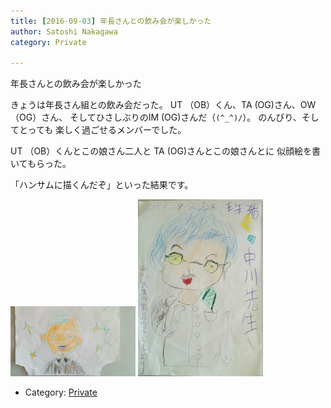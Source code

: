 ```yaml
---
title: [2016-09-03] 年長さんとの飲み会が楽しかった
author: Satoshi Nakagawa
category: Private

---
```


年長さんとの飲み会が楽しかった

 きょうは年長さん組との飲み会だった。
UT （OB）くん、TA (OG)さん、OW （OG）さん、
そしてひさしぶりのIM (OG)さんだ（`(^_^)/`）。
のんびり、そしてとっても
楽しく過ごせるメンバーでした。

 UT （OB）くんとこの娘さん二人と
TA (OG)さんとこの娘さんとに
似顔絵を書いてもらった。

 「ハンサムに描くんだぞ」といった結果です。

<a href="/pict/2016-09-03-pict-1.jpg"><img src="/pict/2016-09-03-pict-1.jpg" alt="" width="200"/></a>
<a href="/pict/2016-09-03-pict-2.jpg"><img src="/pict/2016-09-03-pict-2.jpg" alt="" width="200"/></a>

- Category: [Private](https://merapano.github.io/categories.html#Private)

